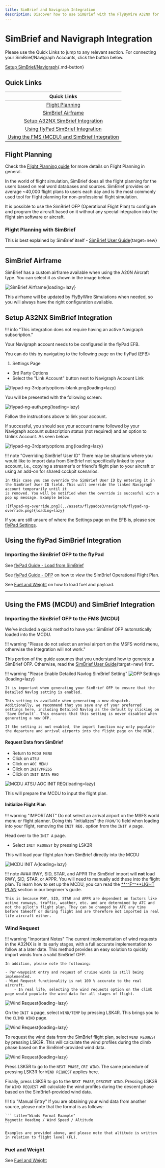 ```yaml
---
title: SimBrief and Navigraph Integration
description: Discover how to use SimBrief with the FlyByWire A32NX for realistic flight planning.
---
```


<link rel="stylesheet" href="../../../stylesheets/toc-tables.css">

# SimBrief and Navigraph Integration

Please use the Quick Links to jump to any relevant section. For connecting your SimBrief/Navigraph Accounts, click the button below.

[Setup SimBrief/Navigraph](#setup-a32nx-simbrief-integration){.md-button}

## Quick Links

|                                          Quick Links                                          |
|:---------------------------------------------------------------------------------------------:|
|                              [Flight Planning](#flight-planning)                              |
|                            [SimBrief Airframe](#simbrief-airframe)                            |
|             [Setup A32NX SimBrief Integration](#setup-a32nx-simbrief-integration)             |
|          [Using flyPad SimBrief Integration](#using-the-flypad-simbrief-integration)          |
| [Using the FMS (MCDU) and SimBrief Integration](#using-the-fms-mcdu-and-simbrief-integration) |


## Flight Planning

Check the [Flight Planning guide](flight-planning.md) for more details on Flight Planning in general.

In the world of flight simulation, SimBrief does all the flight planning for the users based on real word databases and sources. SimBrief provides on average ~40,000 flight plans to users each day and is the most commonly used tool for flight planning for non-professional flight simulation.

It is possible to use the SimBrief OFP (Operational Flight Plan) to configure and program the aircraft based on it without any special integration into the flight sim software or aircraft.

### Flight Planning with SimBrief

This is best explained by SimBrief itself - [SimBrief User Guide](https://www.simbrief.com/system/guide.php){target=new}

---

## SimBrief Airframe

SimBrief has a custom airframe available when using the A20N Aircraft type. You can select it as shown in the image below.

![SimBrief Airframe](../assets/feature-guides/simbrief/airframe.png){loading=lazy}

This airframe will be updated by FlyByWire Simulations when needed, so you will always have the right configuration available.

## Setup A32NX SimBrief Integration

!!! info "This integration does not require having an active Navigraph subscription."

Your Navigraph account needs to be configured in the flyPad EFB.

You can do this by navigating to the following page on the flyPad (EFB):

1. Settings Page
- 3rd Party Options
- Select the "Link Account" button next to Navigraph Account Link

![flypad-ng-3rdpartyoptions-blank.png](../assets/flypados3/navigraph/flypad-ng-3rdpartyoptions-blank.png){loading=lazy}

You will be presented with the following screen:

![flypad-ng-auth.png](../assets/flypados3/navigraph/flypad-ng-auth.png){loading=lazy}

Follow the instructions above to link your account.

If successful, you should see your account name followed by your Navigraph account subscription status (not required) and an option to Unlink Account. As seen below:

![flypad-ng-3rdpartyoptions.png](../assets/flypados3/navigraph/flypad-ng-3rdpartyoptions.png){loading=lazy}

!!! note "Overriding SimBrief User ID"
    There may be situations where you would like to import data from SimBrief not specifically linked to your account, i.e., copying a streamer's or friend's flight plan to your 
    aircraft or using an add-on for shared cockpit scenarios.

    In this case you can override the SimBrief User ID by entering it in the SimBrief User ID field. This will override the linked Navigraph account temporarily until it 
    is removed. You will be notified when the override is succesful with a pop up message. Example below:

    ![flypad-ng-override.png](../assets/flypados3/navigraph/flypad-ng-override.png){loading=lazy}

If you are still unsure of where the Settings page on the EFB is, please see [flyPad Settings](flypados3/settings.md).

## Using the flyPad SimBrief Integration

### Importing the SimBrief OFP to the flyPad

See [flyPad Guide - Load from SimBrief](flypados3/dashboard.md#load-from-simbrief)

See [flyPad Guide - OFP](flypados3/dispatch.md#ofp-page) on how to view the SimBrief Operational Flight Plan.

See [Fuel and Weight](loading-fuel-weight.md) on how to load fuel and payload.

---

## Using the FMS (MCDU) and SimBrief Integration

### Importing the SimBrief OFP to the FMS (MCDU)

We've included a quick method to have your SimBrief OFP automatically loaded into the MCDU.

!!! warning "Please do not select an arrival airport on the MSFS world menu, otherwise the integration will not work."

This portion of the guide assumes that you understand how to generate a SimBrief OFP.
Otherwise, read the [SimBrief User Guide](https://www.simbrief.com/system/guide.php){target=new} first.

!!! warning "Please Enable Detailed Navlog SimBrief Setting"
    ![OFP Settings](../assets/feature-guides/simbrief/OFP-settings.png){loading=lazy}

    It is important when generating your SimBrief OFP to ensure that the Detailed Navlog setting is enabled. 

    This setting is available when generating a new dispatch. Additionally, we recommend that you save any of your preferred settings here, including Detailed Navlog as the default by clicking on `Save Default`. This ensures that this setting is never disabled when generating a new OFP.

    If the setting is not enabled, the import function may only populate the departure and arrival airports into the flight page on the MCDU.

#### Request Data from SimBrief

- Return to `MCDU MENU`
- Click on `ATSU`
- Click on `AOC MENU`
- Click on `INIT/PRESS`
- Click on `INIT DATA REQ`

![MCDU ATSU AOC INIT REQ](../../fbw-a32nx/assets/feature-guides/simbrief/mcdu2.png "MCDU ATSU AOC INIT REQ"){loading=lazy}

This will prepare the MCDU to input the flight plan.

#### Initialize Flight Plan

!!! warning "IMPORTANT"
    Do not select an arrival airport on the MSFS world menu or flight planner. Doing this "initializes" the `FROM/TO` field when loading into your flight, removing the `INIT REQ.` option from the `INIT A` page.

Head over to the `INIT A` page.

- Select `INIT REQUEST` by pressing LSK2R

This will load your flight plan from SimBrief directly into the MCDU

![MCDU INIT A](../../fbw-a32nx/assets/feature-guides/simbrief/mcdu1b.png "MCDU INIT A"){loading=lazy}

!!! note
    #### RWY, SID, STAR, and APPR
    The SimBrief import will **not** load RWY, SID, STAR, or APPR. You will need to manually add these into the flight plan. To learn how to set up the MCDU, you can read the [**^^F^^**LIGHT PLAN](../../pilots-corner/beginner-guide/preparing-mcdu.md#--f---light-plan) section in our beginner's guide.

    This is because RWY, SID, STAR and APPR are dependent on factors like active runways, traffic, weather, etc. and are determined by ATC and not the pilot's flight plan. They can be changed by ATC any time before takeoff or during flight and are therefore not imported in real life aircraft either.  

[//]: # (Updates to the wind request section should be mentioned in the preparing-mcdu.md page as well.)

### Wind Request

!!! warning "Important Notes"
    The current implementation of wind requests in the A32NX is in its early stages, with a full accurate implementation to follow at a later date. This method provides an easy solution to quickly import winds from a valid SimBrief OFP.

    In addition, please note the following:

    - Per-waypoint entry and request of cruise winds is still being implemented.
    - Wind Request functionality is not 100 % accurate to the real aircraft.
        - In real life, selecting the wind requests option on the climb page would populate the wind data for all stages of flight.

![Wind Request](../assets/feature-guides/simbrief/mcdu-wind1.png){loading=lazy}

On the `INIT A` page, select `WIND/TEMP` by pressing LSK4R. This brings you to the `CLIMB WIND` page.

![Wind Request](../assets/feature-guides/simbrief/mcdu-wind2.png){loading=lazy}

To request the wind data from the SimBrief flight plan, select `WIND REQUEST` by pressing LSK3R. This will calculate the wind profiles during the climb phase based on the SimBrief-provided wind data.

![Wind Request](../assets/feature-guides/simbrief/mcdu-wind3.png){loading=lazy}

Press LSK5R to go to the `NEXT PHASE`, `CRZ WIND`. The same procedure of pressing LSK3R for `WIND REQUEST` applies here.

Finally, press LSK5R to go to the `NEXT PHASE`, `DESCENT WIND`. Pressing LSK3R for `WIND REQUEST` will calculate the wind profiles during the descent phase based on the SimBrief-provided wind data.

!!! tip "Manual Entry"
    If you are obtaining your wind data from another source, please note that the format is as follows:

    ``` title="Winds Format Example"
    Magnetic Heading / Wind Speed / Altitude 
    ```

    Examples are provided above, and please note that altitude is written in relation to flight level (FL). 

### Fuel and Weight

See [Fuel and Weight](loading-fuel-weight.md)
